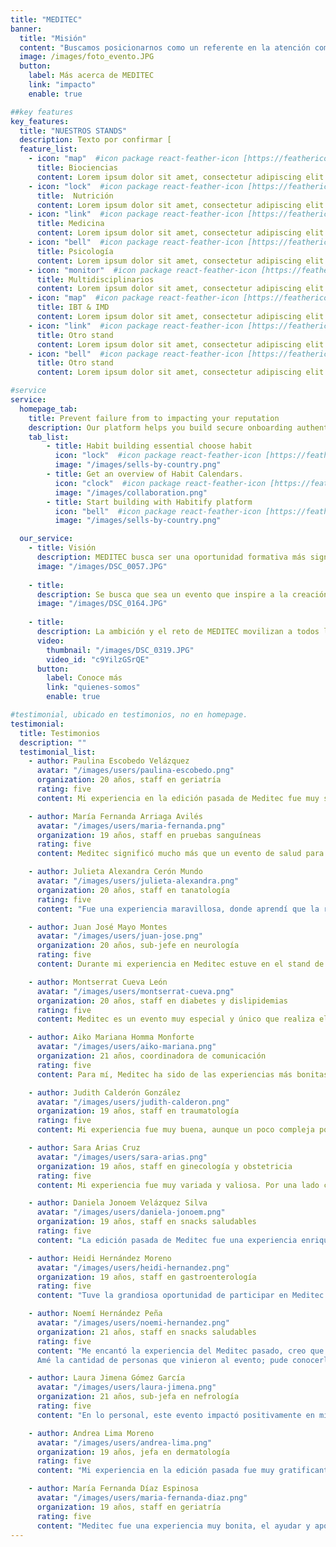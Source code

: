 ```yaml
---
title: "MEDITEC"
banner:
  title: "Misión"
  content: "Buscamos posicionarnos como un referente en la atención comunitaria en salud, brindando acceso a servicios médicos de calidad y promoviendo el bienestar integral de la población. Aspiramos a ser un evento que transforma vidas, donde la salud se perciba como un derecho accesible para todos."
  image: /images/foto_evento.JPG
  button:
    label: Más acerca de MEDITEC
    link: "impacto"
    enable: true

##key features
key_features:
  title: "NUESTROS STANDS"
  description: Texto por confirmar [                                                                                                                                   ].
  feature_list:
    - icon: "map"  #icon package react-feather-icon [https://feathericons.com/]
      title: Biociencias
      content: Lorem ipsum dolor sit amet, consectetur adipiscing elit.
    - icon: "lock"  #icon package react-feather-icon [https://feathericons.com/]
      title:  Nutrición
      content: Lorem ipsum dolor sit amet, consectetur adipiscing elit.
    - icon: "link"  #icon package react-feather-icon [https://feathericons.com/]
      title: Medicina
      content: Lorem ipsum dolor sit amet, consectetur adipiscing elit.
    - icon: "bell"  #icon package react-feather-icon [https://feathericons.com/]
      title: Psicología
      content: Lorem ipsum dolor sit amet, consectetur adipiscing elit.
    - icon: "monitor"  #icon package react-feather-icon [https://feathericons.com/]
      title: Multidisciplinarios
      content: Lorem ipsum dolor sit amet, consectetur adipiscing elit.
    - icon: "map"  #icon package react-feather-icon [https://feathericons.com/]
      title: IBT & IMD
      content: Lorem ipsum dolor sit amet, consectetur adipiscing elit.
    - icon: "link"  #icon package react-feather-icon [https://feathericons.com/]
      title: Otro stand
      content: Lorem ipsum dolor sit amet, consectetur adipiscing elit.
    - icon: "bell"  #icon package react-feather-icon [https://feathericons.com/]
      title: Otro stand
      content: Lorem ipsum dolor sit amet, consectetur adipiscing elit.

#service
service:
  homepage_tab:
    title: Prevent failure from to impacting your reputation
    description: Our platform helps you build secure onboarding authentication experiences that retain and engage your users. We build the infrastructure, you can.
    tab_list:
        - title: Habit building essential choose habit
          icon: "lock"  #icon package react-feather-icon [https://feathericons.com/]
          image: "/images/sells-by-country.png"
        - title: Get an overview of Habit Calendars.
          icon: "clock"  #icon package react-feather-icon [https://feathericons.com/]
          image: "/images/collaboration.png"
        - title: Start building with Habitify platform
          icon: "bell"  #icon package react-feather-icon [https://feathericons.com/]
          image: "/images/sells-by-country.png"

  our_service:
    - title: Visión
      description: MEDITEC busca ser una oportunidad formativa más significativa para los estudiantes de ciencias de la salud, ofreciendo un espacio donde la responsabilidad social, la innovación y la excelencia en el servicio se pongan en práctica, formando líderes que enfrentarán los desafíos del sistema de salud. 
      image: "/images/DSC_0057.JPG"
      
    - title: 
      description: Se busca que sea un evento que inspire a la creación de soluciones innovadoras para la promoción de la salud, la inclusión y la equidad, asegurando que nuestra labor tenga un impacto positivo en la comunidad. Asimismo, se propone garantizar la sostenibilidad de MEDITEC a lo largo del tiempo, convirtiéndolo como un proyecto anual clave que promueva la colaboración interdisciplinaria y fomente el acceso equitativo a los servicios de salud.
      image: "/images/DSC_0164.JPG"
      
    - title: 
      description: La ambición y el reto de MEDITEC movilizan a todos los miembros del grupo estudiantil, estimulando su pasión por marcar una diferencia real en la vida de las personas y en el ámbito de la salud comunitaria.
      video:
        thumbnail: "/images/DSC_0319.JPG"
        video_id: "c9YilzGSrQE"
      button:
        label: Conoce más
        link: "quienes-somos"
        enable: true

#testimonial, ubicado en testimonios, no en homepage.
testimonial:
  title: Testimonios
  description: ""
  testimonial_list:
    - author: Paulina Escobedo Velázquez
      avatar: "/images/users/paulina-escobedo.png"
      organization: 20 años, staff en geriatría
      rating: five
      content: Mi experiencia en la edición pasada de Meditec fue muy significativa. En el stand tuve la oportunidad de interactuar con pacientes que no solo reafirmaron mi gusto por la medicina, sino que también me hicieron reflexionar sobre la importancia de abordar la salud desde un enfoque multidisciplinario. Además, entendí que ayudar a los demás va más allá de atender una enfermedad, se trata de orientarlos, acompañarlos y brindarles una atención integral. Los pacientes que asistieron a geriatría, me demostraron lo linda y maravillosa que puede ser esta etapa de la vida. Considero que esta experiencia ha sido una de las más enriquecedoras en mi formación como profesional de la salud.

    - author: María Fernanda Arriaga Avilés
      avatar: "/images/users/maria-fernanda.png"
      organization: 19 años, staff en pruebas sanguíneas
      rating: five
      content: Meditec significó mucho más que un evento de salud para mí; fue el primer acercamiento real que tuve con mi vocación. Lo que más me llevó de esta experiencia fue la oportunidad de aprender algo nuevo y práctico para después brindar esta atención a cada una de las personas que llegaban; el conocer a estos pacientes, sus preocupaciones, el ver sus rostros y ofrecerles lo mejor de nosotros desde nuestra posición como estudiantes. Meditec fue un recordatorio de lo que se puede lograr si personas interesadas por el bienestar se juntan para hacer la diferencia y ayudar a los demás.

    - author: Julieta Alexandra Cerón Mundo
      avatar: "/images/users/julieta-alexandra.png"
      organization: 20 años, staff en tanatología
      rating: five
      content: "Fue una experiencia maravillosa, donde aprendí que la relación entre los profesionales de la salud y los pacientes va más allá que la  prestación de servicios y atención. Fue una oportunidad para visibilizar y tratar con cuidado y respeto aquello que el paciente te confía: su cuerpo, su mente y, en algunas ocasiones, su corazón. Escuchar a las personas agradecer por tener un espacio donde hablar de su dolor, así como la fuerza con la que enfrentaron su duelo, fue algo que me marcó profundamente. Las sonrisas que recibí ese día no solo reflejaban una buena atención, sino que también escondían la chispa que precede a un dolor resignificado. Esos días fueron especiales para mí, porque no solo vi a las personas llover, también las vi florecer."

    - author: Juan José Mayo Montes
      avatar: "/images/users/juan-jose.png"
      organization: 20 años, sub-jefe en neurología
      rating: five
      content: Durante mi experiencia en Meditec estuve en el stand de neuropsicología, fue una experiencia totalmente enriquecedora, creo que el hecho de poder realmente conocer a un paciente con sus necesidades y características propias te abre un panorama de lo que realmente es la atención en salud. Nosotros realizábamos pruebas de ansiedad, depresión, revisión de pares craneales y funciones neurocognitivas, muchas veces el hecho de tener la teoría es solo eso, ya que los pacientes por separado van teniendo sus propios síntomas, para mí fue también una experiencia al hecho de poder gestionar un poco los tiempos al momento de la atención. Disfruté mucho el evento y sin duda considero que es una gran experiencia.

    - author: Montserrat Cueva León
      avatar: "/images/users/montserrat-cueva.png"
      organization: 20 años, staff en diabetes y dislipidemias
      rating: five
      content: Meditec es un evento muy especial y único que realiza el Tec. Pude participar dentro del stand de Diabetes y dislipidemias como staff. Fueron meses de trabajo y capacitaciones que valieron totalmente la pena. No pensamos que íbamos a tener tanta gente; fueron días maratónicos en los que apenas nos daba tiempo de comer. Algo que nos preocupó fue que el primer día tuvimos que empezar a usar el material que estaba destinado para el segundo porque se nos acabó todo; estuvimos a punto de comprar más material pagándolo nosotros. El segundo día ya casi no teníamos nada, empezamos a usar gel antibacterial para desinfectar el dedo de los pacientes. No obstante, es de las mejores experiencias que he tenido y te recuerda que el esfuerzo vale la pena.

    - author: Aiko Mariana Homma Monforte
      avatar: "/images/users/aiko-mariana.png"
      organization: 21 años, coordinadora de comunicación
      rating: five
      content: Para mí, Meditec ha sido de las experiencias más bonitas que he vivido. Ser parte tanto del staff como de la mesa directiva fueron momentos que me marcaron para siempre, aprendí mucho sobre la realidad del sector salud en nuestro país y me di cuenta que lo que hacemos realmente puede cambiarle la vida a otra persona. Me tocó ayudar a una mujer que venía con toda una lista de estudios que tenía que realizarse y acompañarla para hacerle ver que Meditec es un lugar seguro para cada persona que nos acompaña.

    - author: Judith Calderón González
      avatar: "/images/users/judith-calderon.png"
      organization: 19 años, staff en traumatología
      rating: five
      content: Mi experiencia fue muy buena, aunque un poco compleja por el hecho de no poder dar diagnóstico, ya que las maniobras que realizábamos eran para identificar signos para dar un diagnóstico, pero de igual forma estuvo muy bien. Las prácticas y clases fueron buenas, siento que las jefe y subjefe del stand tuvieron en cuenta la información que nos serviría para el evento, además de que la organización del mismo, fue adecuada ya que entrábamos 2 con cada persona para evitar cualquier situación incómoda. Yo creo que lo negativo fue el banco de médicos, ya que muchas personas que venían no tenían la posibilidad económica de pagar a los médicos que estaban en el banco.

    - author: Sara Arias Cruz 
      avatar: "/images/users/sara-arias.png"
      organization: 19 años, staff en ginecología y obstetricia
      rating: five
      content: Mi experiencia fue muy variada y valiosa. Por una lado considero que fue una vivencia importante para saber qué tan capaz soy de tratar con un paciente y organizarme con otros miembros del área de la salud. También a mi perspectiva, me ayudó a desenvolverme más socialmente y evitar subestimar mis habilidades, esto porque al principio no me sentía tan segura de mis conocimientos, pero una vez hablando con otras personas, me otorgó la confianza que requería para desarrollarme mejor en el evento. Por otro lado, siento que a pesar de que conocía cuál era mi rol en mi stand, me habría gustado haber tenido una mayor interacción con las personas, ya que si bien gineco es un stand informativo, igualmente no se tenía bien definido que era lo que hacíamos, ya que siempre se preguntaba cuál era nuestro papel ahí.

    - author: Daniela Jonoem Velázquez Silva
      avatar: "/images/users/daniela-jonoem.png"
      organization: 19 años, staff en snacks saludables
      rating: five
      content: "La edición pasada de Meditec fue una experiencia enriquecedora. Tuve la oportunidad de conectar con personas, escuchar sus historias y compartir conocimientos, lo que reafirmó mi propósito como estudiante de nutrición: ayudar a otros a construir una relación más sana y consciente con la comida. Estar en este stand me permitió no solo aportar algo valioso, sino también redescubrir lo que me motiva a seguir este camino. Ahora quiero ayudar al nuevo staff para que aprovechen al máximo esta oportunidad y descubran el impacto que pueden tener en las vidas de los demás."

    - author: Heidi Hernández Moreno
      avatar: "/images/users/heidi-hernandez.png"
      organization: 19 años, staff en gastroenterología
      rating: five
      content: "Tuve la grandiosa oportunidad de participar en Meditec en el stand de gastroenterología. Honestamente, fue una experiencia increíble, ya que adquirí experiencia con pacientes reales y amplié mis conocimientos sobre enfermedades gastrointestinales, su prevención y su abordaje clínico"

    - author: Noemí Hernández Peña
      avatar: "/images/users/noemi-hernandez.png"
      organization: 21 años, staff en snacks saludables
      rating: five
      content: "Me encantó la experiencia del Meditec pasado, creo que fue algo bastante emocionante que me ayudó a conocerme de diferentes formas.
      Amé la cantidad de personas que vinieron al evento; pude conocerlos, escuchar y apoyar en lo que estuviera en mis manos. Me encantó ser parte del staff del stand, ya que amo cocinar tanto así que actualmente también soy parte del staff de snacks saludables."

    - author: Laura Jimena Gómez García
      avatar: "/images/users/laura-jimena.png"
      organization: 21 años, sub-jefa en nefrología
      rating: five
      content: "En lo personal, este evento impactó positivamente en mi crecimiento personal y profesional. Mantener la organización y el orden en un evento de este tipo es un arduo trabajo. Junto con mi jefe de stand tuvimos que dirigir al equipo y asegurarnos de que todo funcionara sin problemas durante más de 6 meses. Sin embargo, es emocionante ver que el día del evento la gente aprecia y valora nuestro esfuerzo. Eso es lo que hace que todo el trabajo duro valga la pena. Me siento orgullosa de haber sido parte de este evento."

    - author: Andrea Lima Moreno
      avatar: "/images/users/andrea-lima.png"
      organization: 19 años, jefa en dermatología
      rating: five
      content: "Mi experiencia en la edición pasada fue muy gratificante, me permitió conocer un lado de la medicina más noble y enfocado en el aprendizaje y bienestar de todos. Tuve la oportunidad de desarrollarme no solo en un ámbito académico sino también personal y social, tuve un aprendizaje constante, logré desarrollar más la empatía y la habilidad de reconocer que cosas quiero mejorar y trabajar en el área de salud. En general, fue una experiencia extraordinaria que sin duda repetiría y espero tener un impacto mayor en la vida de las personas esta edición."

    - author: María Fernanda Díaz Espinosa
      avatar: "/images/users/maria-fernanda-diaz.png"
      organization: 19 años, staff en geriatría
      rating: five
      content: "Meditec fue una experiencia muy bonita, el ayudar y apoyar a alguien es algo precioso, y el poder hacer una diferencia en la vida de las personas, aunque sea pequeña es increíble, interactuar con los pacientes es un aprendizaje inmenso, sobre todo la importancia del trato y el contexto individual, y de igual manera, la convivencia con mis compañeros y jefas de stand fue muy linda, pues siempre hubo mucha disposición y apoyo."
---
```

